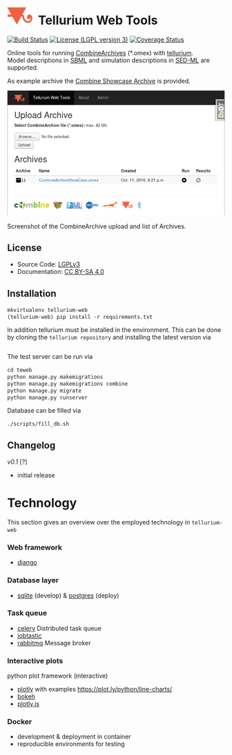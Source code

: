 <h1><img title="tellurium logo" src="./teweb/combine/static/combine/images/logos/te.png" height="40" />&nbsp;&nbsp;Tellurium Web Tools</h1>

[![Build Status](https://travis-ci.org/matthiaskoenig/tellurium-web.svg?branch=master)](https://travis-ci.org/matthiaskoenig/tellurium-web)
[![License (LGPL version 3)](https://img.shields.io/badge/license-LGPLv3.0-blue.svg?style=flat-square)](http://opensource.org/licenses/LGPL-3.0)
[![Coverage Status](https://coveralls.io/repos/github/matthiaskoenig/tellurium-web/badge.svg?branch=master)](https://coveralls.io/github/matthiaskoenig/tellurium-web?branch=master)

Online tools for running [CombineArchives](http://co.mbine.org/documents/archive) (*.omex) with [tellurium](http://tellurium.analogmachine.org/).   
Model descriptions in 
[SBML](http://sbml.org) and simulation descriptions in [SED-ML](http://sed-ml.org) are supported.

As example archive the [Combine Showcase Archive](https://github.com/SemsProject/CombineArchiveShowCase) is provided.

<img title="Screenshot Tellurium Web Tools" src="./docs/images/screenshot.png" width="600" />

Screenshot of the CombineArchive upload and list of Archives.

## License
* Source Code: [LGPLv3](http://opensource.org/licenses/LGPL-3.0)
* Documentation: [CC BY-SA 4.0](http://creativecommons.org/licenses/by-sa/4.0/)

## Installation
```
mkvirtualenv tellurium-web
(tellurium-web) pip install -r requirements.txt
```

In addition tellurium must be installed in the environment. This can be done
by cloning the `tellurium repository` and installing the latest version via
```

```

The test server can be run via
```
cd teweb
python manage.py makemigrations
python manage.py makemigrations combine
python manage.py migrate
python manage.py runserver
```
Database can be filled via
```
./scripts/fill_db.sh
```

## Changelog
*v0.1* [?]
- initial release


# Technology
This section gives an overview over the employed technology in `tellurium-web`

### Web framework 
* [django](https://www.djangoproject.com/)

### Database layer
* [sqlite](https://www.sqlite.org/) (develop) & [postgres](https://www.postgresql.org/) (deploy)

### Task queue
* [celery](http://www.celeryproject.org/) Distributed task queue
* [jobtastic](https://github.com/PolicyStat/jobtastic)
* [rabbitmq](https://www.rabbitmq.com/) Message broker

### Interactive plots
python plot framework (interactive)
* [plotly](https://plot.ly/python/) with examples https://plot.ly/python/line-charts/
* [bokeh](https://bokeh.pydata.org/en/latest/) 
* [plotly.js](https://github.com/plotly/plotly.js) 

### Docker 
* development & deployment in container
* reproducible environments for testing
